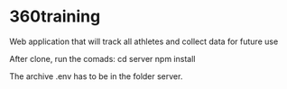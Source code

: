 # 360training
Web application that will track all athletes and collect data for future use

After clone, run the comads:
cd server
npm install

The archive .env has to be in the folder server.
